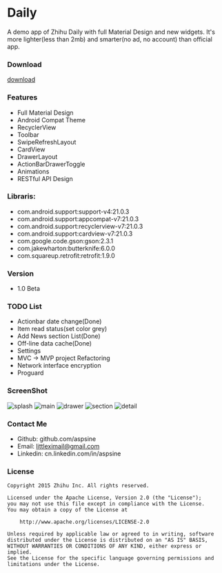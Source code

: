 # Daily
A demo app of Zhihu Daily with full Material Design and new widgets. It's more lighter(less than 2mb) and smarter(no ad, no account) than official app.

### Download
[download](https://raw.githubusercontent.com/Aspsine/Daily/master/art/daily.apk)

### Features
- Full Material Design
- Android Compat Theme
- RecyclerView 
- Toolbar 
- SwipeRefreshLayout 
- CardView
- DrawerLayout
- ActionBarDrawerToggle
- Animations 
- RESTful API Design

### Libraris:
- com.android.support:support-v4:21.0.3
- com.android.support:appcompat-v7:21.0.3
- com.android.support:recyclerview-v7:21.0.3
- com.android.support:cardview-v7:21.0.3
- com.google.code.gson:gson:2.3.1
- com.jakewharton:butterknife:6.0.0
- com.squareup.retrofit:retrofit:1.9.0

### Version
- 1.0 Beta

### TODO List
- Actionbar date change(Done)
- Item read status(set color grey)
- Add News section List(Done)
- Off-line data cache(Done)
- Settings
- MVC -> MVP project Refactoring
- Network interface encryption
- Proguard

### ScreenShot
![splash](https://raw.githubusercontent.com/Aspsine/Daily/master/art/splash.png)
![main](https://raw.githubusercontent.com/Aspsine/Daily/master/art/main.png)
![drawer](https://raw.githubusercontent.com/Aspsine/Daily/master/art/drawer.png)
![section](https://raw.githubusercontent.com/Aspsine/Daily/master/art/section.png)
![detail](https://raw.githubusercontent.com/Aspsine/Daily/master/art/detail.png)

### Contact Me
- Github:   github.com/aspsine
- Email:    littleximail@gmail.com
- Linkedin: cn.linkedin.com/in/aspsine

### License

    Copyright 2015 Zhihu Inc. All rights reserved.

    Licensed under the Apache License, Version 2.0 (the "License");
    you may not use this file except in compliance with the License.
    You may obtain a copy of the License at

        http://www.apache.org/licenses/LICENSE-2.0

    Unless required by applicable law or agreed to in writing, software
    distributed under the License is distributed on an "AS IS" BASIS,
    WITHOUT WARRANTIES OR CONDITIONS OF ANY KIND, either express or implied.
    See the License for the specific language governing permissions and
    limitations under the License.
